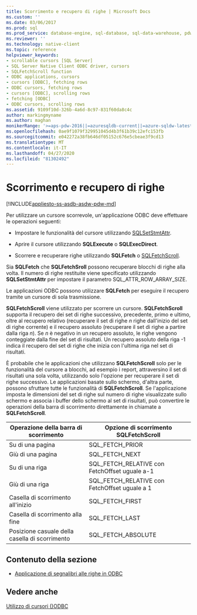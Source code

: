 ```yaml
---
title: Scorrimento e recupero di righe | Microsoft Docs
ms.custom: ''
ms.date: 03/06/2017
ms.prod: sql
ms.prod_service: database-engine, sql-database, sql-data-warehouse, pdw
ms.reviewer: ''
ms.technology: native-client
ms.topic: reference
helpviewer_keywords:
- scrollable cursors [SQL Server]
- SQL Server Native Client ODBC driver, cursors
- SQLFetchScroll function
- ODBC applications, cursors
- cursors [ODBC], fetching rows
- ODBC cursors, fetching rows
- cursors [ODBC], scrolling rows
- fetching [ODBC]
- ODBC cursors, scrolling rows
ms.assetid: 9109f10d-326b-4a6d-8c97-831f60da8c4c
author: markingmyname
ms.author: maghan
monikerRange: '>=aps-pdw-2016||=azuresqldb-current||=azure-sqldw-latest||>=sql-server-2016||=sqlallproducts-allversions||>=sql-server-linux-2017||=azuresqldb-mi-current'
ms.openlocfilehash: 0ae9f1079f329951045d4b3f61b39c12efc153fb
ms.sourcegitcommit: e042272a38fb646df05152c676e5cbeae3f9cd13
ms.translationtype: MT
ms.contentlocale: it-IT
ms.lasthandoff: 04/27/2020
ms.locfileid: "81302492"
---
```

# <a name="scrolling-and-fetching-rows"></a>Scorrimento e recupero di righe
[!INCLUDE[appliesto-ss-asdb-asdw-pdw-md](../../includes/appliesto-ss-asdb-asdw-pdw-md.md)]

  Per utilizzare un cursore scorrevole, un'applicazione ODBC deve effettuare le operazioni seguenti:  
  
-   Impostare le funzionalità del cursore utilizzando [SQLSetStmtAttr](../../relational-databases/native-client-odbc-api/sqlsetstmtattr.md).  
  
-   Aprire il cursore utilizzando **SQLExecute** o **SQLExecDirect**.  
  
-   Scorrere e recuperare righe utilizzando **SQLFetch** o [SQLFetchScroll](../../relational-databases/native-client-odbc-api/sqlfetchscroll.md).  
  
 Sia **SQLFetch** che **SQLFetchSroll** possono recuperare blocchi di righe alla volta. Il numero di righe restituite viene specificato utilizzando **SQLSetStmtAttr** per impostare il parametro SQL_ATTR_ROW_ARRAY_SIZE.  
  
 Le applicazioni ODBC possono utilizzare **SQLFetch** per eseguire il recupero tramite un cursore di sola trasmissione.  
  
 **SQLFetchScroll** viene utilizzato per scorrere un cursore. **SQLFetchScroll** supporta il recupero dei set di righe successivo, precedente, primo e ultimo, oltre al recupero relativo (recuperare il set di righe *n* righe dall'inizio del set di righe corrente) e il recupero assoluto (recuperare il set di righe a partire dalla riga *n*). Se *n* è negativo in un recupero assoluto, le righe vengono conteggiate dalla fine del set di risultati. Un recupero assoluto della riga -1 indica il recupero del set di righe che inizia con l'ultima riga nel set di risultati.  
  
 È probabile che le applicazioni che utilizzano **SQLFetchScroll** solo per le funzionalità del cursore a blocchi, ad esempio i report, attraversino il set di risultati una sola volta, utilizzando solo l'opzione per recuperare il set di righe successivo. Le applicazioni basate sullo schermo, d'altra parte, possono sfruttare tutte le funzionalità di **SQLFetchScroll**. Se l'applicazione imposta le dimensioni del set di righe sul numero di righe visualizzate sullo schermo e associa i buffer dello schermo al set di risultati, può convertire le operazioni della barra di scorrimento direttamente in chiamate a **SQLFetchScroll**.  
  
|Operazione della barra di scorrimento|Opzione di scorrimento SQLFetchScroll|  
|--------------------------|-------------------------------------|  
|Su di una pagina|SQL_FETCH_PRIOR|  
|Giù di una pagina|SQL_FETCH_NEXT|  
|Su di una riga|SQL_FETCH_RELATIVE con FetchOffset uguale a-1|  
|Giù di una riga|SQL_FETCH_RELATIVE con FetchOffset uguale a 1|  
|Casella di scorrimento all'inizio|SQL_FETCH_FIRST|  
|Casella di scorrimento alla fine|SQL_FETCH_LAST|  
|Posizione casuale della casella di scorrimento|SQL_FETCH_ABSOLUTE|  
  
## <a name="in-this-section"></a>Contenuto della sezione  
  
-   [Applicazione di segnalibri alle righe in ODBC](../../relational-databases/native-client-odbc-cursors/scrolling-and-fetching-rows-bookmarking-rows-in-odbc.md)  
  
## <a name="see-also"></a>Vedere anche  
 [Utilizzo di cursori &#40;&#41;ODBC](../../relational-databases/native-client-odbc-cursors/using-cursors-odbc.md)  
  
  
